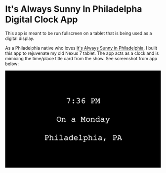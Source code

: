 # It's Always Sunny In Philadelpha Digital Clock App

This app is meant to be run fullscreen on a tablet that is being used as 
a digital display. 

As a Philadelphia native who loves [It's Always Sunny in 
Philadelphia](https://en.wikipedia.org/wiki/It%27s_Always_Sunny_in_Philadelphia), 
I built this app to rejuvenate my old Nexus 7 tablet. The app acts as 
a clock and is mimicing the time/place title card from the show. See 
screenshot from app below:

![screenshot](Screenshot.png)
